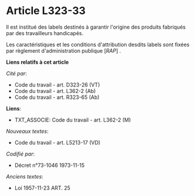 # Article L323-33

Il est institué des labels destinés à garantir l'origine des produits fabriqués par des travailleurs handicapés.

Les caractéristiques et les conditions d'attribution desdits labels sont fixées par règlement d'administration publique
[*RAP*] .

**Liens relatifs à cet article**

_Cité par_:

  - Code du travail - art. D323-26 (VT)
  - Code du travail - art. L362-2 (Ab)
  - Code du travail - art. R323-65 (Ab)

**Liens**:

  - TXT_ASSOCIE: Code du travail - art. L362-2 (M)

_Nouveaux textes_:

  - Code du travail - art. L5213-17 (VD)

_Codifié par_:

  - Décret n°73-1046 1973-11-15

_Anciens textes_:

  - Loi   1957-11-23 ART. 25
